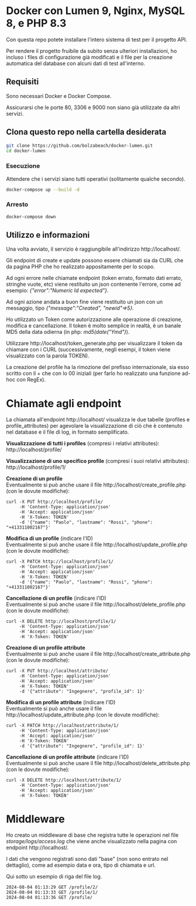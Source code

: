 # Docker con Lumen 9, Nginx, MySQL 8, e PHP 8.3

Con questa repo potete installare l'intero sistema di test per il progetto API.

Per rendere il progetto fruibile da subito senza ulteriori installazioni, ho incluso i files di configurazione già modificati e il file per la creazione automatica del database con alcuni dati di test all'interno.

## Requisiti

Sono necessari Docker e Docker Compose.

Assicurarsi che le porte 80, 3306 e 9000 non siano già utilizzate da altri servizi.

## Clona questo repo nella cartella desiderata

```bash
git clone https://github.com/bolzabeach/docker-lumen.git
cd docker-lumen
```

### Esecuzione

Attendere che i servizi siano tutti operativi (solitamente qualche secondo).

```bash
docker-compose up --build -d
```

### Arresto

```bash
docker-compose down
```

## Utilizzo e informazioni  
Una volta avviato, il servizio è raggiungibile all'indirizzo http://localhost/.

Gli endpoint di create e update possono essere chiamati sia da CURL che da pagina PHP che ho realizzato appositamente per lo scopo.

Ad ogni errore nelle chiamate endpoint (token errato, formato dati errato, stringhe vuote, etc) viene restituito un json contenente l'errore, come ad esempio: _{"error":"Numeric Id expected"}_.

Ad ogni azione andata a buon fine viene restituito un json con un messaggio, tipo _{"message":"Created", "newid"=>5}_.
  
Ho utilizzato un Token come autorizzazione alle operazione di creazione, modifica e cancellazione. Il token è molto semplice in realtà, è un banale MD5 della data odierna (in php: _md5(date("Ymd")_).

Utilizzare http://localhost/token_generate.php per visualizzare il token da chiamare con i CURL (successivamente, negli esempi, il token viene visualizzato con la parola TOKEN).

La creazione del profile ha la rimozione del prefisso internazionale, sia esso scritto con il + che con lo 00 iniziali (per farlo ho realizzato una funzione ad-hoc con RegEx).
 
# Chiamate agli endpoint  
La chiamata all'endpoint http://localhost/ visualizza le due tabelle (profiles e profile_attributes) per agevolare la visualizzazione di ciò che è contenuto nel database e il file di log, in formato semplificato.
 
**Visualizzazione di tutti i profiles** (compresi i relativi attributes):  
http://localhost/profile/
 
**Visualizzazione di uno specifico profile** (compresi i suoi relativi attributes):  
http://localhost/profile/1/
 
**Creazione di un profile**  
Eventualmente si può anche usare il file http://localhost/create_profile.php (con le dovute modifiche):  
```
curl -X PUT http://localhost/profile/ 
     -H 'Content-Type: application/json' 
     -H 'Accept: application/json' 
     -H 'X-Token: TOKEN' 
     -d '{"name": "Paolo", "lastname": "Rossi", "phone": "+413311002167"}'
```

**Modifica di un profile** (indicare l'ID)  
Eventualmente si può anche usare il file http://localhost/update_profile.php (con le dovute modifiche): 
```
curl -X PATCH http://localhost/profile/1/
     -H 'Content-Type: application/json'
     -H 'Accept: application/json'
     -H 'X-Token: TOKEN'
     -d '{"name": "Paolo", "lastname": "Rossi", "phone": "+413311002167"}'
```

**Cancellazione di un profile** (indicare l'ID)  
Eventualmente si può anche usare il file http://localhost/delete_profile.php (con le dovute modifiche): 
```
curl -X DELETE http://localhost/profile/1/
     -H 'Content-Type: application/json'
     -H 'Accept: application/json'
     -H 'X-Token: TOKEN'
```

**Creazione di un profile attribute**  
Eventualmente si può anche usare il file http://localhost/create_attribute.php (con le dovute modifiche):  
```
curl -X PUT http://localhost/attribute/ 
     -H 'Content-Type: application/json' 
     -H 'Accept: application/json' 
     -H 'X-Token: TOKEN' 
     -d '{"attribute": "Ingegnere", "profile_id": 1}'
```

**Modifica di un profile attribute** (indicare l'ID)  
Eventualmente si può anche usare il file http://localhost/update_attribute.php (con le dovute modifiche): 
```
curl -X PATCH http://localhost/attribute/1/
     -H 'Content-Type: application/json'
     -H 'Accept: application/json'
     -H 'X-Token: TOKEN'
     -d '{"attribute": "Ingegnere", "profile_id": 1}'
```

**Cancellazione di un profile attribute** (indicare l'ID)  
Eventualmente si può anche usare il file http://localhost/delete_attribute.php (con le dovute modifiche): 
```
curl -X DELETE http://localhost/attribute/1/
     -H 'Content-Type: application/json'
     -H 'Accept: application/json'
     -H 'X-Token: TOKEN'
```

# Middleware  
Ho creato un middleware di base che registra tutte le operazioni nel file _storage/logs/access.log_ che viene anche visualizzato nella pagina con endpoint http://localhost/.

I dati che vengono registrati sono dati "base" (non sono entrato nel dettaglio), come ad esempio data e ora, tipo di chiamata e url.

Qui sotto un esempio di riga del file log.

```
2024-08-04 01:13:29	GET	/profile/2/
2024-08-04 01:13:33	GET	/profile/1/
2024-08-04 01:13:36	GET	/profile/
```
